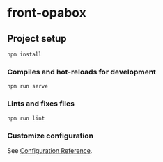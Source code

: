# front-opabox

## Project setup
```
npm install
```
### Compiles and hot-reloads for development
```
npm run serve
```
### Lints and fixes files
```
npm run lint
```

### Customize configuration
See [Configuration Reference](https://cli.vuejs.org/config/).

